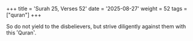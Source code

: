 +++
title = 'Surah 25, Verses 52'
date = '2025-08-27'
weight = 52
tags = ["quran"]
+++

So do not yield to the disbelievers, but strive diligently against them with this ˹Quran˺.